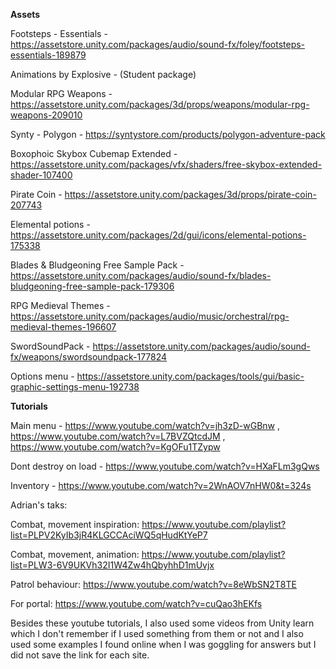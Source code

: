 <b>Assets</b>

Footsteps - Essentials - https://assetstore.unity.com/packages/audio/sound-fx/foley/footsteps-essentials-189879

Animations by Explosive - (Student package)

Modular RPG Weapons - https://assetstore.unity.com/packages/3d/props/weapons/modular-rpg-weapons-209010

Synty - Polygon - https://syntystore.com/products/polygon-adventure-pack

Boxophoic Skybox Cubemap Extended - https://assetstore.unity.com/packages/vfx/shaders/free-skybox-extended-shader-107400

Pirate Coin - https://assetstore.unity.com/packages/3d/props/pirate-coin-207743

Elemental potions - https://assetstore.unity.com/packages/2d/gui/icons/elemental-potions-175338

Blades & Bludgeoning Free Sample Pack - https://assetstore.unity.com/packages/audio/sound-fx/blades-bludgeoning-free-sample-pack-179306

RPG Medieval Themes - https://assetstore.unity.com/packages/audio/music/orchestral/rpg-medieval-themes-196607

SwordSoundPack - https://assetstore.unity.com/packages/audio/sound-fx/weapons/swordsoundpack-177824

Options menu - https://assetstore.unity.com/packages/tools/gui/basic-graphic-settings-menu-192738

<b>Tutorials</b>

 Main menu - https://www.youtube.com/watch?v=jh3zD-wGBnw , https://www.youtube.com/watch?v=L7BVZQtcdJM , https://www.youtube.com/watch?v=KgOFu1TZypw

 Dont destroy on load - https://www.youtube.com/watch?v=HXaFLm3gQws
 
 Inventory - https://www.youtube.com/watch?v=2WnAOV7nHW0&t=324s


Adrian's taks:

Combat, movement inspiration:
https://www.youtube.com/playlist?list=PLPV2KyIb3jR4KLGCCAciWQ5qHudKtYeP7

Combat, movement, animation:
https://www.youtube.com/playlist?list=PLW3-6V9UKVh32I1W4Zw4hQbyhhD1mUvjx

Patrol behaviour:
https://www.youtube.com/watch?v=8eWbSN2T8TE

For portal:
https://www.youtube.com/watch?v=cuQao3hEKfs

Besides these youtube tutorials, I also used some videos from Unity learn which I don't remember if I used something from them or not and I also used some examples I found online when I was goggling for answers but I did not save the link for each site.
